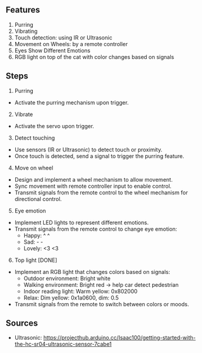 ## Features
1. Purring
2. Vibrating
3. Touch detection: using IR or Ultrasonic
4. Movement on Wheels: by a remote controller
5. Eyes Show Different Emotions
6. RGB light on top of the cat with color changes based on signals

## Steps
1. Purring
- Activate the purring mechanism upon trigger.
2. Vibrate
- Activate the servo upon trigger.
3. Detect touching
- Use sensors (IR or Ultrasonic) to detect touch or proximity.
- Once touch is detected, send a signal to trigger the purring feature.
4. Move on wheel
- Design and implement a wheel mechanism to allow movement.
- Sync movement with remote controller input to enable control.
- Transmit signals from the remote control to the wheel mechanism for directional control.
5. Eye emotion
- Implement LED lights to represent different emotions.
- Transmit signals from the remote control to change eye emotion:
    + Happy: ^ ^
    + Sad: - -
    + Lovely: <3 <3
6. Top light [DONE]
- Implement an RGB light that changes colors based on signals:
    + Outdoor environment: Bright white
    + Walking environment: Bright red -> help car detect pedestrian
    + Indoor reading light: Warm yellow: 0x802000
    + Relax: Dim yellow: 0x1a0600, dim: 0.5
- Transmit signals from the remote to switch between colors or moods.

## Sources
- Ultrasonic: https://projecthub.arduino.cc/Isaac100/getting-started-with-the-hc-sr04-ultrasonic-sensor-7cabe1